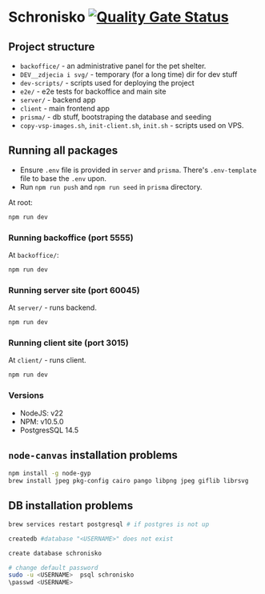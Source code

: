 # Schronisko [![Quality Gate Status](https://sonarcloud.io/api/project_badges/measure?project=Wawrzyn321_schronisko&metric=alert_status)](https://sonarcloud.io/summary/new_code?id=Wawrzyn321_schronisko)

## Project structure

- `backoffice/` - an administrative panel for the pet shelter.
- `DEV__zdjecia i svg/` - temporary (for a long time) dir for dev stuff
- `dev-scripts/` - scripts used for deploying the project
- `e2e/` - e2e tests for backoffice and main site
- `server/` - backend app
- `client` - main frontend app
- `prisma/` - db stuff, bootstraping the database and seeding
- `copy-vsp-images.sh`, `init-client.sh`, `init.sh` - scripts used on VPS.

## Running all packages

* Ensure `.env` file is provided in `server` and `prisma`. There's `.env-template` file to base the `.env` upon.
* Run `npm run push` and `npm run seed` in `prisma` directory.

At root:

```bash
npm run dev
```

### Running backoffice (port 5555)

At `backoffice/`:

```bash
npm run dev
```

### Running server site (port 60045)

At `server/` - runs backend.

```bash
npm run dev
```

### Running client site (port 3015)

At `client/` - runs client.

```bash
npm run dev
```

### Versions

- NodeJS: v22
- NPM: v10.5.0
- PostgresSQL 14.5


## `node-canvas` installation problems

```bash
npm install -g node-gyp
brew install jpeg pkg-config cairo pango libpng jpeg giflib librsvg
```

## DB installation problems

```bash
brew services restart postgresql # if postgres is not up

createdb #database "<USERNAME>" does not exist

create database schronisko

# change default password
sudo -u <USERNAME>  psql schronisko
\passwd <USERNAME>
```
